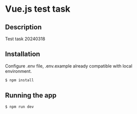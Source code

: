 # Vue.js test task

## Description

Test task 20240318

## Installation

Configure .env file, .env.example already compatible with local environment.

```bash
$ npm install
```

## Running the app

```bash
$ npm run dev
```